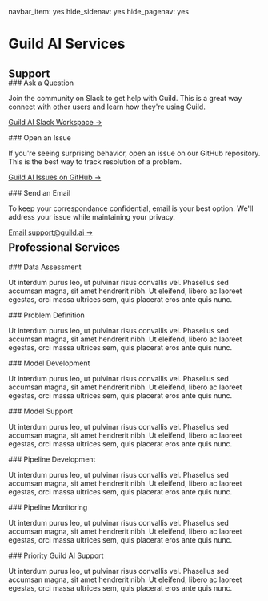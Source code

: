 navbar_item: yes
hide_sidenav: yes
hide_pagenav: yes

<div id="get-started-fab"></div>

# Guild AI Services

## Support

<div class="row" style="margin-top:-20px"></div> <!-- hack to support md in divs below -->

<div class="col col-lg-4" markdown="1">
### <i class="fab fa-slack"></i> Ask a Question

Join the community on Slack to get help with Guild. This is a great
way connect with other users and learn how they're using Guild.

[Guild AI Slack Workspace ->](ref:slack)
</div>

<div class="col col-lg-4" markdown="1">
### <i class="fab fa-github"></i> Open an Issue

If you're seeing surprising behavior, open an issue on our GitHub
repository. This is the best way to track resolution of a problem.

[Guild AI Issues on GitHub ->](ref:open-an-issue)
</div>

<div class="col col-lg-4" markdown="1">
### <i class="far fa-paper-plane"></i> Send an Email

To keep your correspondance confidential, email is your best
option. We'll address your issue while maintaining your privacy.

[Email support@guild.ai ->](mailto:support@guild.ai)
</div>

<div class="row" style="margin-top:-20px"></div>

## Professional Services

<div class="col col-lg-4" markdown="1">
### Data Assessment

Ut interdum purus leo, ut pulvinar risus convallis vel. Phasellus sed
accumsan magna, sit amet hendrerit nibh. Ut eleifend, libero ac
laoreet egestas, orci massa ultrices sem, quis placerat eros ante quis
nunc.

</div>

<div class="col col-lg-4" markdown="1">
### Problem Definition

Ut interdum purus leo, ut pulvinar risus convallis vel. Phasellus sed
accumsan magna, sit amet hendrerit nibh. Ut eleifend, libero ac
laoreet egestas, orci massa ultrices sem, quis placerat eros ante quis
nunc.

</div>

<div class="col col-lg-4" markdown="1">
### Model Development

Ut interdum purus leo, ut pulvinar risus convallis vel. Phasellus sed
accumsan magna, sit amet hendrerit nibh. Ut eleifend, libero ac
laoreet egestas, orci massa ultrices sem, quis placerat eros ante quis
nunc.

</div>

<div class="col col-lg-4" markdown="1">
### Model Support

Ut interdum purus leo, ut pulvinar risus convallis vel. Phasellus sed
accumsan magna, sit amet hendrerit nibh. Ut eleifend, libero ac
laoreet egestas, orci massa ultrices sem, quis placerat eros ante quis
nunc.

</div>

<div class="col col-lg-4" markdown="1">
### Pipeline Development

Ut interdum purus leo, ut pulvinar risus convallis vel. Phasellus sed
accumsan magna, sit amet hendrerit nibh. Ut eleifend, libero ac
laoreet egestas, orci massa ultrices sem, quis placerat eros ante quis
nunc.

</div>

<div class="col col-lg-4" markdown="1">
### Pipeline Monitoring

Ut interdum purus leo, ut pulvinar risus convallis vel. Phasellus sed
accumsan magna, sit amet hendrerit nibh. Ut eleifend, libero ac
laoreet egestas, orci massa ultrices sem, quis placerat eros ante quis
nunc.

</div>

<div class="col col-lg-4" markdown="1">
### Priority Guild AI Support

Ut interdum purus leo, ut pulvinar risus convallis vel. Phasellus sed
accumsan magna, sit amet hendrerit nibh. Ut eleifend, libero ac
laoreet egestas, orci massa ultrices sem, quis placerat eros ante quis
nunc.

</div>

<div class="row" style="margin-top:-20px"></div> <!-- clear for row hack above -->
